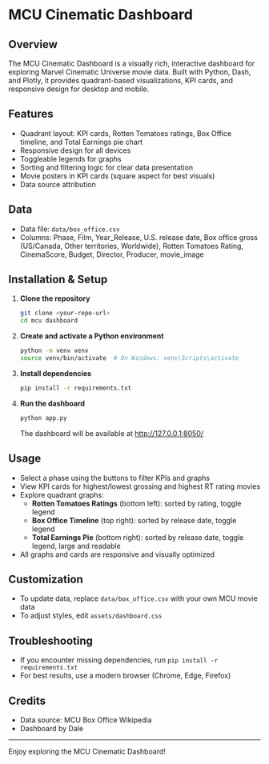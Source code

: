 
# MCU Cinematic Dashboard

## Overview

The MCU Cinematic Dashboard is a visually rich, interactive dashboard for exploring Marvel Cinematic Universe movie data. Built with Python, Dash, and Plotly, it provides quadrant-based visualizations, KPI cards, and responsive design for desktop and mobile.

## Features
- Quadrant layout: KPI cards, Rotten Tomatoes ratings, Box Office timeline, and Total Earnings pie chart
- Responsive design for all devices
- Toggleable legends for graphs
- Sorting and filtering logic for clear data presentation
- Movie posters in KPI cards (square aspect for best visuals)
- Data source attribution

## Data
- Data file: `data/box_office.csv`
- Columns: Phase, Film, Year_Release, U.S. release date, Box office gross (US/Canada, Other territories, Worldwide), Rotten Tomatoes Rating, CinemaScore, Budget, Director, Producer, movie_image

## Installation & Setup

1. **Clone the repository**
	```bash
	git clone <your-repo-url>
	cd mcu dashboard
	```

2. **Create and activate a Python environment**
	```bash
	python -m venv venv
	source venv/bin/activate  # On Windows: venv\Scripts\activate
	```

3. **Install dependencies**
	```bash
	pip install -r requirements.txt
	```

4. **Run the dashboard**
	```bash
	python app.py
	```
	The dashboard will be available at http://127.0.0.1:8050/

## Usage
- Select a phase using the buttons to filter KPIs and graphs
- View KPI cards for highest/lowest grossing and highest RT rating movies
- Explore quadrant graphs:
  - **Rotten Tomatoes Ratings** (bottom left): sorted by rating, toggle legend
  - **Box Office Timeline** (top right): sorted by release date, toggle legend
  - **Total Earnings Pie** (bottom right): sorted by release date, toggle legend, large and readable
- All graphs and cards are responsive and visually optimized

## Customization
- To update data, replace `data/box_office.csv` with your own MCU movie data
- To adjust styles, edit `assets/dashboard.css`

## Troubleshooting
- If you encounter missing dependencies, run `pip install -r requirements.txt`
- For best results, use a modern browser (Chrome, Edge, Firefox)

## Credits
- Data source: MCU Box Office Wikipedia
- Dashboard by Dale

---

Enjoy exploring the MCU Cinematic Dashboard!